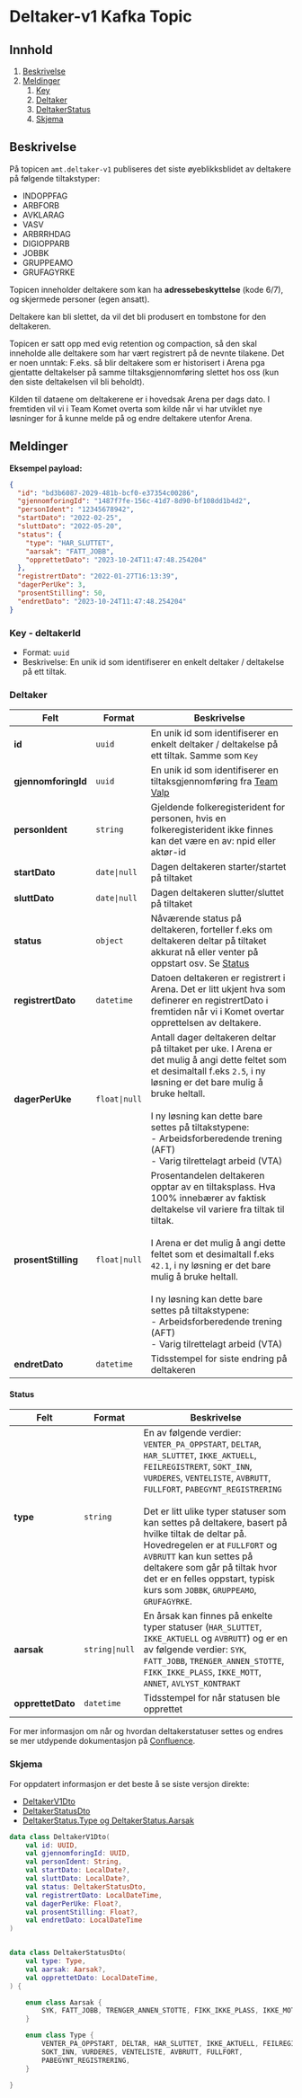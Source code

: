 # Deltaker-v1 Kafka Topic

## Innhold
1. [Beskrivelse](#beskrivelse)
1. [Meldinger](#meldinger)
    1. [Key](#key)
    1. [Deltaker](#deltaker)
    1. [DeltakerStatus](#status)
    1. [Skjema](#skjema)

## Beskrivelse
På topicen `amt.deltaker-v1` publiseres det siste øyeblikksblidet av deltakere på følgende tiltakstyper:

- INDOPPFAG
- ARBFORB
- AVKLARAG
- VASV
- ARBRRHDAG
- DIGIOPPARB
- JOBBK
- GRUPPEAMO
- GRUFAGYRKE

Topicen inneholder deltakere som kan ha **adressebeskyttelse** (kode 6/7), og skjermede personer (egen ansatt).

Deltakere kan bli slettet, da vil det bli produsert en tombstone for den deltakeren.

Topicen er satt opp med evig retention og compaction, så den skal inneholde alle deltakere som har vært registrert på de nevnte tilakene. Det er noen unntak: F.eks. så blir deltakere som er historisert i Arena pga gjentatte deltakelser på samme tiltaksgjennomføring slettet hos oss (kun den siste deltakelsen vil bli beholdt).

Kilden til dataene om deltakerene er i hovedsak Arena per dags dato. I fremtiden vil vi i Team Komet overta som kilde når vi har utviklet nye løsninger for å kunne melde på og endre deltakere utenfor Arena.


## Meldinger

**Eksempel payload:**

```json
{
  "id": "bd3b6087-2029-481b-bcf0-e37354c00286",
  "gjennomforingId": "1487f7fe-156c-41d7-8d90-bf108dd1b4d2",
  "personIdent": "12345678942",
  "startDato": "2022-02-25",
  "sluttDato": "2022-05-20",
  "status": {
    "type": "HAR_SLUTTET",
    "aarsak": "FATT_JOBB",
    "opprettetDato": "2023-10-24T11:47:48.254204"
  },
  "registrertDato": "2022-01-27T16:13:39",
  "dagerPerUke": 3,
  "prosentStilling": 50,
  "endretDato": "2023-10-24T11:47:48.254204"
}
```

### Key - deltakerId
- Format: `uuid`
- Beskrivelse: En unik id som identifiserer en enkelt deltaker / deltakelse på ett tiltak.


### Deltaker

|Felt|Format|Beskrivelse|
|-|-|-|
|**id**| `uuid`|En unik id som identifiserer en enkelt deltaker / deltakelse på ett tiltak. Samme som `Key`|
|**gjennomforingId** |`uuid`|En unik id som identifiserer en tiltaksgjennomføring fra [Team Valp](https://github.com/navikt/mulighetsrommet)|
|**personIdent** |`string`|Gjeldende folkeregisterident for personen, hvis en folkeregisterident ikke finnes kan det være en av: npid eller aktør-id|
|**startDato** |`date\|null`|Dagen deltakeren starter/startet på tiltaket| 
|**sluttDato** |`date\|null`|Dagen deltakeren slutter/sluttet på tiltaket|
|**status** |`object`|Nåværende status på deltakeren, forteller f.eks om deltakeren deltar på tiltaket akkurat nå eller venter på oppstart osv. Se [Status](#status)|
|**registrertDato** |`datetime`|Datoen deltakeren er registrert i Arena. Det er litt ukjent hva som definerer en registrertDato i fremtiden når vi i Komet overtar opprettelsen av deltakere.|
|**dagerPerUke** |`float\|null`|Antall dager deltakeren deltar på tiltaket per uke. I Arena er det mulig å angi dette feltet som et desimaltall f.eks `2.5`, i ny løsning er det bare mulig å bruke heltall.<br /><br /> I ny løsning kan dette bare settes på tiltakstypene: <br/> - Arbeidsforberedende trening (AFT) <br/> - Varig tilrettelagt arbeid (VTA)|
|**prosentStilling** |`float\|null`|Prosentandelen deltakeren opptar av en tiltaksplass. Hva 100% innebærer av faktisk deltakelse vil variere fra tiltak til tiltak. <br /><br />I Arena er det mulig å angi dette feltet som et desimaltall f.eks `42.1`, i ny løsning er det bare mulig å bruke heltall.<br /><br /> I ny løsning kan dette bare settes på tiltakstypene: <br /> - Arbeidsforberedende trening (AFT) <br /> - Varig tilrettelagt arbeid (VTA)|
|**endretDato** |`datetime`|Tidsstempel for siste endring på deltakeren|

#### Status

|Felt|Format|Beskrivelse|
|-|-|-|
|**type**|`string`|En av følgende verdier: `VENTER_PA_OPPSTART`, `DELTAR`, `HAR_SLUTTET`, `IKKE_AKTUELL`, `FEILREGISTRERT`, `SOKT_INN`, `VURDERES`, `VENTELISTE`, `AVBRUTT`, `FULLFORT`, `PABEGYNT_REGISTRERING` <br /><br /> Det er litt ulike typer statuser som kan settes på deltakere, basert på hvilke tiltak de deltar på. Hovedregelen er at `FULLFORT` og `AVBRUTT` kan kun settes på deltakere som går på tiltak hvor det er en felles oppstart, typisk kurs som `JOBBK`, `GRUPPEAMO`, `GRUFAGYRKE`.|
|**aarsak**|`string\|null`|En årsak kan finnes på enkelte typer statuser (`HAR_SLUTTET`, `IKKE_AKTUELL` og `AVBRUTT`) og er en av følgende verdier: `SYK`, `FATT_JOBB`, `TRENGER_ANNEN_STOTTE`, `FIKK_IKKE_PLASS`, `IKKE_MOTT`, `ANNET`, `AVLYST_KONTRAKT`|
|**opprettetDato**|`datetime`|Tidsstempel for når statusen ble opprettet|

For mer informasjon om når og hvordan deltakerstatuser settes og endres se mer utdypende dokumentasjon på [Confluence](https://confluence.adeo.no/pages/viewpage.action?pageId=573710206).

### Skjema

For oppdatert informasjon er det beste å se siste versjon direkte:
- [DeltakerV1Dto](https://github.com/navikt/amt-tiltak/blob/main/kafka/kafka-producer/src/main/kotlin/no/nav/amt/tiltak/kafka/producer/dto/DeltakerV1Dto.kt)
- [DeltakerStatusDto](https://github.com/navikt/amt-tiltak/blob/main/kafka/kafka-producer/src/main/kotlin/no/nav/amt/tiltak/kafka/producer/dto/DeltakerStatusDto.kt)
- [DeltakerStatus.Type og DeltakerStatus.Aarsak](https://github.com/navikt/amt-tiltak/blob/main/core/src/main/kotlin/no/nav/amt/tiltak/core/domain/tiltak/DeltakerStatus.kt)

```kotlin
data class DeltakerV1Dto(
	val id: UUID,
	val gjennomforingId: UUID,
	val personIdent: String,
	val startDato: LocalDate?,
	val sluttDato: LocalDate?,
	val status: DeltakerStatusDto,
	val registrertDato: LocalDateTime,
	val dagerPerUke: Float?,
	val prosentStilling: Float?,
	val endretDato: LocalDateTime
)


data class DeltakerStatusDto(
	val type: Type,
	val aarsak: Aarsak?,
	val opprettetDato: LocalDateTime,
) {

    enum class Aarsak {
        SYK, FATT_JOBB, TRENGER_ANNEN_STOTTE, FIKK_IKKE_PLASS, IKKE_MOTT, ANNET, AVLYST_KONTRAKT
    }

    enum class Type {
        VENTER_PA_OPPSTART, DELTAR, HAR_SLUTTET, IKKE_AKTUELL, FEILREGISTRERT,
        SOKT_INN, VURDERES, VENTELISTE, AVBRUTT, FULLFORT, 
        PABEGYNT_REGISTRERING, 
    }

}
```
